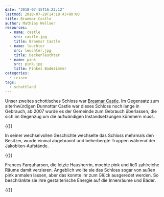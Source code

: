 ```yaml
---
date: "2018-07-15T16:23:12"
lastmod: 2018-07-29T14:18:43+00:00
title: Braemar Castle
author: Mathias Wellner
resources:
  - name: castle
    src: castle.jpg
    title: Braemar Castle
  - name: leuchter
    src: leuchter.jpg
    title: Deckenleuchter
  - name: pink
    src: pink.jpg
    title: Pinkes Badezimmer
categories:
  - reisen
tags:
  - schottland
---
```

Unser zweites schottisches Schloss war [Breamar Castle](http://www.braemarcastle.co.uk/). Im Gegensatz zum alterhwürdigen Dunnottar Castle war dieses Schloss noch lange in Gebrauch, ab 2007 wurde es der Gemeinde zum Gebrauch überlassen, die sich im Gegenzug um die aufwändigen Instandsetzungen kümmern muss. 
<!--more-->

{{<responsive-image name="castle">}}

In seiner wechselvollen Geschichte wechselte das Schloss mehrmals den Besitzer, wurde einmal abgebrannt und beherbergte Truppen während der Jakobiten-Aufstände. 

{{<responsive-image name="leuchter">}}

Frances Farquharson, die letzte Hausherrin, mochte pink und ließ zahlreiche Räume damit verzieren. Angeblich wollte sie das Schloss sogar von außen pink anmalen lassen, aber das konnte ihr zum Glück ausgeredet werden. So beschränkte sie ihre gestalterische Energie auf die Innenräume und Bäder. 

{{<responsive-image name="pink">}}

